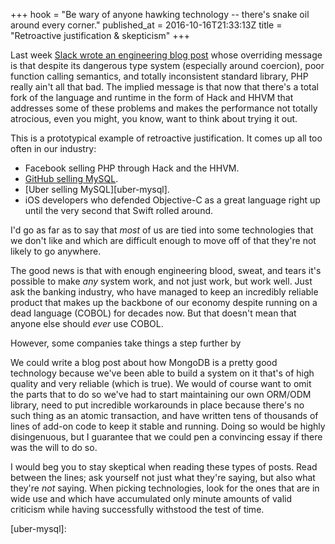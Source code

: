 +++
hook = "Be wary of anyone hawking technology -- there's snake oil around every corner."
published_at = 2016-10-16T21:33:13Z
title = "Retroactive justification & skepticism"
+++

Last week [Slack wrote an engineering blog post][slack-php] whose overriding
message is that despite its dangerous type system (especially around coercion),
poor function calling semantics, and totally inconsistent standard library, PHP
really ain't all that bad. The implied message is that now that there's a total
fork of the language and runtime in the form of Hack and HHVM that addresses
some of these problems and makes the performance not totally atrocious, even
you might, you know, want to think about trying it out.

This is a prototypical example of retroactive justification. It comes up all
too often in our industry:

* Facebook selling PHP through Hack and the HHVM.
* [GitHub selling MySQL](/fragments/gh-ost).
* [Uber selling MySQL][uber-mysql].
* iOS developers who defended Objective-C as a great language right up until
  the very second that Swift rolled around.

I'd go as far as to say that _most_ of us are tied into some technologies that
we don't like and which are difficult enough to move off of that they're not
likely to go anywhere. 

The good news is that with enough engineering blood, sweat, and tears it's
possible to make _any_ system work, and not just work, but work well. Just ask
the banking industry, who have managed to keep an incredibly reliable product
that makes up the backbone of our economy despite running on a dead language
(COBOL) for decades now. But that doesn't mean that anyone else should _ever_
use COBOL.

However, some companies take things a step further by 

We could write a blog post about how MongoDB is a pretty good technology
because we've been able to build a system on it that's of high quality and very
reliable (which is true). We would of course want to omit the parts that to do
so we've had to start maintaining our own ORM/ODM library, need to put
incredible workarounds in place because there's no such thing as an atomic
transaction, and have written tens of thousands of lines of add-on code to keep
it stable and running. Doing so would be highly disingenuous, but I guarantee
that we could pen a convincing essay if there was the will to do so.

I would beg you to stay skeptical when reading these types of posts. Read
between the lines; ask yourself not just what they're saying, but also what
they're _not_ saying. When picking technologies, look for the ones that are in
wide use and which have accumulated only minute amounts of valid criticism
while having successfully withstood the test of time.

[slack-php]: https://news.ycombinator.com/item?id=12703751
[uber-mysql]:

